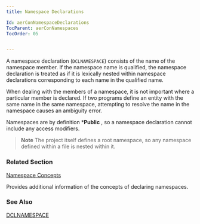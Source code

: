 ```yaml
---
title: Namespace Declarations

Id: aerConNamespaceDeclarations
TocParent: aerConNamespaces
TocOrder: 05


---
```


A namespace declaration (```DCLNAMESPACE```) consists of the name of the namespace member. If the namespace name is qualified, the namespace declaration is treated as if it is lexically nested within namespace declarations corresponding to each name in the qualified name. 

When dealing with the members of a namespace, it is not important where a particular member is declared. If two programs define an entity with the same name in the same namespace, attempting to resolve the name in the namespace causes an ambiguity error. 

Namespaces are by definition ***Public** , so a namespace declaration cannot include any access modifiers. 
<blockquote class="dtBlock">
            <b class="le">Note</b>   The project
            itself defines a root namespace, so any namespace defined within
            a file is
            nested within it.
        </blockquote>

### Related Section

[Namespace Concepts](ecrConNamespacesConcepts.html)

Provides additional information of the concepts of declaring namespaces.


### See Also
[DCLNAMESPACE](DCLNAMESPACE.html) 
